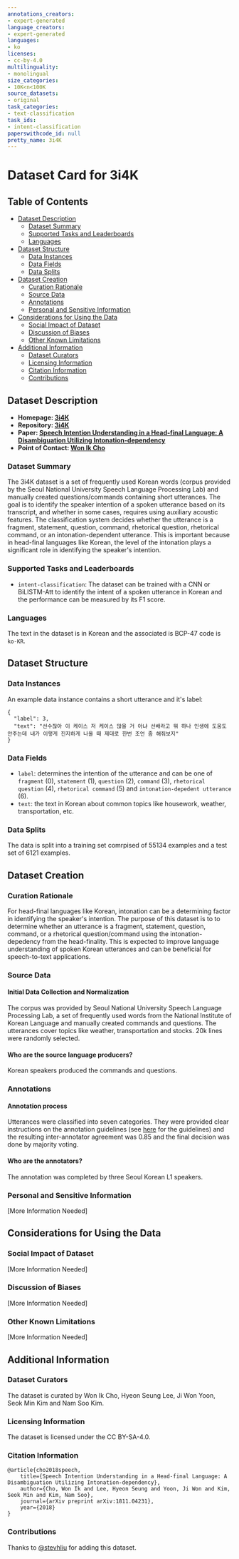 ```yaml
---
annotations_creators:
- expert-generated
language_creators:
- expert-generated
languages:
- ko
licenses:
- cc-by-4.0
multilinguality:
- monolingual
size_categories:
- 10K<n<100K
source_datasets:
- original
task_categories:
- text-classification
task_ids:
- intent-classification
paperswithcode_id: null
pretty_name: 3i4K
---
```


# Dataset Card for 3i4K

## Table of Contents
- [Dataset Description](#dataset-description)
  - [Dataset Summary](#dataset-summary)
  - [Supported Tasks and Leaderboards](#supported-tasks-and-leaderboards)
  - [Languages](#languages)
- [Dataset Structure](#dataset-structure)
  - [Data Instances](#data-instances)
  - [Data Fields](#data-fields)
  - [Data Splits](#data-splits)
- [Dataset Creation](#dataset-creation)
  - [Curation Rationale](#curation-rationale)
  - [Source Data](#source-data)
  - [Annotations](#annotations)
  - [Personal and Sensitive Information](#personal-and-sensitive-information)
- [Considerations for Using the Data](#considerations-for-using-the-data)
  - [Social Impact of Dataset](#social-impact-of-dataset)
  - [Discussion of Biases](#discussion-of-biases)
  - [Other Known Limitations](#other-known-limitations)
- [Additional Information](#additional-information)
  - [Dataset Curators](#dataset-curators)
  - [Licensing Information](#licensing-information)
  - [Citation Information](#citation-information)
  - [Contributions](#contributions)

## Dataset Description

- **Homepage: [3i4K](https://github.com/warnikchow/3i4k)**
- **Repository: [3i4K](https://github.com/warnikchow/3i4k)**
- **Paper: [Speech Intention Understanding in a Head-final Language: A Disambiguation Utilizing Intonation-dependency](https://arxiv.org/abs/1811.04231)**
- **Point of Contact: [Won Ik Cho](wicho@hi.snu.ac.kr)**

### Dataset Summary

The 3i4K dataset is a set of frequently used Korean words (corpus provided by the Seoul National University Speech Language Processing Lab) and manually created questions/commands containing short utterances. The goal is to identify the speaker intention of a spoken utterance based on its transcript, and whether in some cases, requires using auxiliary acoustic features. The classification system decides whether the utterance is a fragment, statement, question, command, rhetorical question, rhetorical command, or an intonation-dependent utterance. This is important because in head-final languages like Korean, the level of the intonation plays a significant role in identifying the speaker's intention.

### Supported Tasks and Leaderboards

* `intent-classification`: The dataset can be trained with a CNN or BiLISTM-Att to identify the intent of a spoken utterance in Korean and the performance can be measured by its F1 score.

### Languages

The text in the dataset is in Korean and the associated is BCP-47 code is `ko-KR`.

## Dataset Structure

### Data Instances

An example data instance contains a short utterance and it's label:

```
{
  "label": 3,
  "text": "선수잖아 이 케이스 저 케이스 많을 거 아냐 선배라고 뭐 하나 인생에 도움도 안주는데 내가 이렇게 진지하게 나올 때 제대로 한번 조언 좀 해줘보지"
}
```

### Data Fields

* `label`: determines the intention of the utterance and can be one of `fragment` (0), `statement` (1), `question` (2), `command` (3), `rhetorical question` (4), `rhetorical command` (5) and `intonation-depedent utterance` (6).
* `text`: the text in Korean about common topics like housework, weather, transportation, etc.

### Data Splits

The data is split into a training set comrpised of 55134 examples and a test set of 6121 examples.

## Dataset Creation

### Curation Rationale

For head-final languages like Korean, intonation can be a determining factor in identifying the speaker's intention. The purpose of this dataset is to to determine whether an utterance is a fragment, statement, question, command, or a rhetorical question/command using the intonation-depedency from the head-finality. This is expected to improve language understanding of spoken Korean utterances and can be beneficial for speech-to-text applications.

### Source Data

#### Initial Data Collection and Normalization

The corpus was provided by Seoul National University Speech Language Processing Lab, a set of frequently used words from the National Institute of Korean Language and manually created commands and questions. The utterances cover topics like weather, transportation and stocks. 20k lines were randomly selected.

#### Who are the source language producers?

Korean speakers produced the commands and questions.

### Annotations

#### Annotation process

Utterances were classified into seven categories. They were provided clear instructions on the annotation guidelines (see [here](https://docs.google.com/document/d/1-dPL5MfsxLbWs7vfwczTKgBq_1DX9u1wxOgOPn1tOss/edit#) for the guidelines) and the resulting inter-annotator agreement was 0.85 and the final decision was done by majority voting.

#### Who are the annotators?

The annotation was completed by three Seoul Korean L1 speakers.

### Personal and Sensitive Information

[More Information Needed]

## Considerations for Using the Data

### Social Impact of Dataset

[More Information Needed]

### Discussion of Biases

[More Information Needed]

### Other Known Limitations

[More Information Needed]

## Additional Information

### Dataset Curators

The dataset is curated by Won Ik Cho, Hyeon Seung Lee, Ji Won Yoon, Seok Min Kim and Nam Soo Kim.

### Licensing Information

The dataset is licensed under the CC BY-SA-4.0.

### Citation Information

```
@article{cho2018speech,
	title={Speech Intention Understanding in a Head-final Language: A Disambiguation Utilizing Intonation-dependency},
	author={Cho, Won Ik and Lee, Hyeon Seung and Yoon, Ji Won and Kim, Seok Min and Kim, Nam Soo},
	journal={arXiv preprint arXiv:1811.04231},
	year={2018}
}
```

### Contributions

Thanks to [@stevhliu](https://github.com/stevhliu) for adding this dataset.
